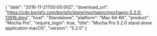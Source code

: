{
  "date": "2016-11-21T00:00:00Z",
  "download_url": "https://cdn.borisfx.com/borisfx/store/mochapro/mochapro-5.2.0-12816.dmg",
  "host": "Standalone",
  "platform": "Mac 64-Bit",
  "product": "Mocha Pro",
  "require_login": true,
  "title": "Mocha Pro 5.2.0 stand alone application macOS",
  "version": "5.2.0"
}

